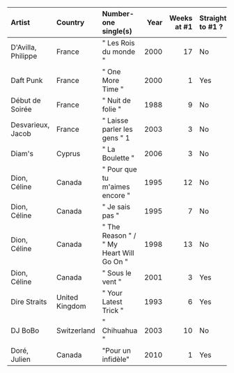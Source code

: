 | Artist             | Country        | Number-one single(s)                     |   Year |   Weeks at #1 | Straight to #1 ?   |
|:-------------------|:---------------|:-----------------------------------------|-------:|--------------:|:-------------------|
| D'Avilla, Philippe | France         | " Les Rois du monde "                    |   2000 |            17 | No                 |
| Daft Punk          | France         | " One More Time "                        |   2000 |             1 | Yes                |
| Début de Soirée    | France         | " Nuit de folie "                        |   1988 |             9 | No                 |
| Desvarieux, Jacob  | France         | " Laisse parler les gens " 1             |   2003 |             3 | No                 |
| Diam's             | Cyprus         | " La Boulette "                          |   2006 |             3 | No                 |
| Dion, Céline       | Canada         | " Pour que tu m'aimes encore "           |   1995 |            12 | No                 |
| Dion, Céline       | Canada         | " Je sais pas "                          |   1995 |             7 | No                 |
| Dion, Céline       | Canada         | " The Reason " / " My Heart Will Go On " |   1998 |            13 | No                 |
| Dion, Céline       | Canada         | " Sous le vent "                         |   2001 |             3 | Yes                |
| Dire Straits       | United Kingdom | " Your Latest Trick "                    |   1993 |             6 | Yes                |
| DJ BoBo            | Switzerland    | " Chihuahua "                            |   2003 |            10 | No                 |
| Doré, Julien       | Canada         | "Pour un infidèle"                       |   2010 |             1 | Yes                |